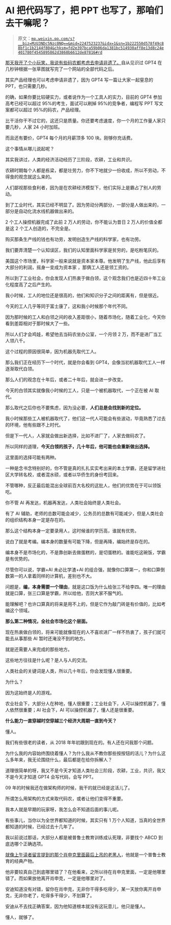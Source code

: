 # AI 把代码写了，把 PPT 也写了，那咱们去干嘛呢？

> 原文：[`mp.weixin.qq.com/s?__biz=MzU3NDc5Nzc0NQ==&mid=2247523237&idx=1&sn=1b222550d578f49c88bf1c1b2144f804&chksm=fd2e397bca59b06da1381bc514930aff8e13d8c24e401780f4545895862d3860b6612de87816#rd`](http://mp.weixin.qq.com/s?__biz=MzU3NDc5Nzc0NQ==&mid=2247523237&idx=1&sn=1b222550d578f49c88bf1c1b2144f804&chksm=fd2e397bca59b06da1381bc514930aff8e13d8c24e401780f4545895862d3860b6612de87816#rd)

[那天我开了个小玩笑，我说有些码农都考虑去申请非遗了。](http://mp.weixin.qq.com/s?__biz=MzU3NDc5Nzc0NQ==&mid=2247523222&idx=2&sn=6006fee6d2b5e82526e921aceb760fca&chksm=fd2e3948ca59b05e4a247625dff4c071007ca4c171297fdd12d2927ff2bff23c8d43857c6e0d&scene=21#wechat_redirect)自从见识过 GPT4 在几秒钟根据一张草图就写完了一个网站的全部代码之后。 

其实产品经理也可以考虑申请非遗了，因为 GPT4 写一篇让大家一起窒息的 PPT，也只需要几秒。

的确，如果你要比较硬实力，或者说作为一个工具人的实力，目前的 GPT4 参加高考已经可以超过 95%的考生，面试可以刷掉 95%的竞争者，编程写 PPT 写文案都可以超过 95%的码农，产品经理。 

比干活你干不过它的，这还只是质量。你还要考虑速度，你一个月的工作量人家只要几秒，人家 24 小时加班。

而且还有要价，GPT4 每个月的月薪顶多 100 块。刚够你充话费。 

这个事情从哪儿说起呢？ 

其实我讲过，人类的经济活动经历了三阶段，农耕，工业和共识。

农耕时期每个人都是栋梁，都是壮劳力，你不下地就少一份收成，所以不劳动，不得食的观念就这么来的。 

人们鄙视那些食利者，因为是在农耕经济模型下，他们实际上是霸占了别人的劳动。 

到了工业时代，其实已经不明显了。因为劳动分两部分，一部分是人做出来的，一部分是自动化流水线机器做出来的。

2 个工人操控机器完成了此前 2 万人的劳动，你不能认为昔日 2 万人的价值全都是这 2 个工人创造的，不完全是。 

购买那条生产线的钱也有功劳，发明创造生产线的科学家，也有功劳。 

我们要弄清楚一个认知误区，我们的认知里面科学家是贫穷的，是吃粉笔灰的。

美国这个市场里，科学家一般来说就是资本家本尊。他发明了生产线，他此后享有大部分的利润，摇身一变成为资本家 ，那俩工人还是领工资的。

所以到了工业社会，你会发现人们热衷于做白领，这个观念我们也是近四十年工业化程度高了之后产生的。 

我小时候，工人的地位还是很高的，他们和知识分子之间的距离有，但是很近。

今天的工人几乎等同于富士康了，这和我小时候那个年代不同。 

因为那时候的工人和白领之间的收入差距很小，随着市场化，随着工业化，今天你看到差距相对于那时候大了一些。

所以人们才会鸡娃，希望他去当码农坐办公室，一个月领 2 万，而不是进厂当工人领八千。 

这个过程的原因很简单，因为机器先取代工人。 

那么我们正在经历下一个时代，就是你会看到 GPT4，会像当初机器取代工人一样逐渐取代白领。 

那么人们的观念在十年后，或者二十年后，就会进一步改变。 

今天的白领其实就像我小时候的工人，只是一个被机器取代，一个正在被 AI 取代。

那么取代之后你也不要焦虑，因为没必要，**人们总是会找到新的定位。** 

我小时候那些工人被机器取代了，他们这一代人可能会有些波动，毕竟熟悉了过去的环境，他有些跟不上时代。 

但是下一代人，人家就会做出新选择，比如不进厂了，人家去做码农了。

所以同样的道理，**今天白领的孩子，几十年后，他可能也会重新做出选择。**

这里面的选择可能有两种。 

一种是念书念特别好的，你不管是真的扎扎实实考出来的本土学霸，还是留学进社区大学转名校，或者混水硕，或者以华侨生的身份考回来。

不管哪种，反正最后能混出全球前百大名校的这批人，他们的优势在于可以领饭吃。

你不管 AI 再发达，机器再发达，人类社会始终是人类社会。 

有了 AI 辅助，老师的总数可能会减少，公务员的总数有可能减少，但是人类社会的组织结构本身一定是存在的。 

那么这个结构本身一定要录用人，这时候谁的学历高，谁就有优势。 

说白了就是考编。编本身的数量有可能下降，但是再降，编始终是存在的。 

编本身不是市场化的，不是靠创新去做蛋糕的，是切蛋糕的。谁能吃这碗饭，学霸是有优势的。 

尽管你可以说，学霸+AI 未必比学渣+AI 的组合强，就像你口算第一，你和口算倒数第一的人拿着同样的计算机，差别也不大。

问题是，**编，本身需要一个理由**，就是这口饭为什么给张三不给李四。唯一的理由就是口算，张三口算是学霸，所以给他，否则大家不服气的。

能理解吧？也许口算真的将来是用不上的，但是它作为敲门砖是有价值的，比如考编这个领域。 

**那么第二种情况，全社会市场化这个层面。** 

现在热衷做白领的，将来可能就像现在的人不喜欢进厂一样不热衷了，孩子们就可能去从事那些 AI 暂时还淹没不到的地方。 

就是还需要人来完成的那些地方。

这些地方往往是什么呢？是人与人的交流。 

人类社会的关键词是人类，所以几十年后，你会发现懂人很重要。

为什么？ 

因为这始终是人的游戏。 

农业社会下，大部分人在种地，懂人很重要；工业社会下，人可以操控机器了，懂人依然很重要；AI 社会下，AI 可以操控机器了，懂人还是很重要。

**什么能力一直穿越时空穿越三个经济大周期一直到今天？**

懂人。 

我们有些很老的读者，从 2018 年年初跟到现在的。有人还在问我那个问题。 

为什么我的内容始终围绕着懂人？为什么我从不教你那些按按钮的活儿？为什么这么多年来，我无论围绕什么，最后都是在给你拆解人？

道理很简单的呀，我又不是今天才知道人类社会三阶段，农耕，工业，共识，我又不是今天才知道 GPT4 会写代码，会写 PPT。 

09 年的时候我还在做架构师的时候，我干的就已经是这活儿了。 

所谓怎么用架构的方式来取代码农，或者让他们变得不重要。

我本人就是早期的玩家呀，我怎么会不知道后面的事儿呢。 

有些事儿，当你以为全世界都知道的时候，其实只有 1 万个人知道，当真的全世界都知道的时候，已经过去十几年了。

我以前说过那话，大部分人都是被普鲁士教育训练成认死理，非要找个 ABCD 到底选哪个正确选项。

[就像上午读者留言提到的那个肖申克里面最后上吊的老黑人](http://mp.weixin.qq.com/s?__biz=MzU0MjYwNDU2Mw==&mid=2247510154&idx=1&sn=8a32fba9d199d1b1fe0b023e3aba5330&chksm=fb1ac4f6cc6d4de0f8b901c01b070f67e82e97c5ed252944fdc69717f6a83c7327f5d7498f58&scene=21#wechat_redirect)，他就是一个普鲁士教育的经典产物。 

他非要较真自己到底哪里错了？在他看来，之所以待在肖申克里面，一定是他哪里错了。而如果放他离开肖申克，一定是他哪里对了。

安迪知道没有对错，留你在肖申克，无非你干得多吃得少，某一天放你离开肖申克，无非你老了，吃得多干得少，不划算了。

安迪从不去找正确答案，因为他知道根本就没有这玩意儿，他只是懂人。

懂人，就够了。